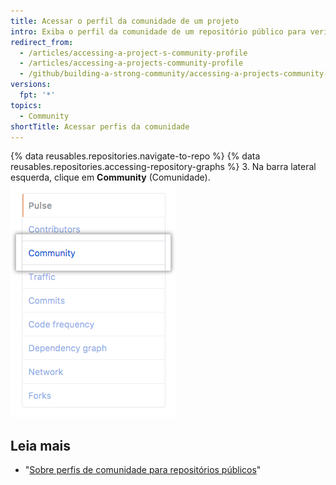 ```yaml
---
title: Acessar o perfil da comunidade de um projeto
intro: Exiba o perfil da comunidade de um repositório público para verificar a integridade de um projeto e decidir se deseja contribuir.
redirect_from:
  - /articles/accessing-a-project-s-community-profile
  - /articles/accessing-a-projects-community-profile
  - /github/building-a-strong-community/accessing-a-projects-community-profile
versions:
  fpt: '*'
topics:
  - Community
shortTitle: Acessar perfis da comunidade
---
```


{% data reusables.repositories.navigate-to-repo %}
{% data reusables.repositories.accessing-repository-graphs %}
3. Na barra lateral esquerda, clique em **Community** (Comunidade). ![Comunidade na barra lateral esquerda](/assets/images/help/graphs/graphs-sidebar-community-tab.png)

## Leia mais

- "[Sobre perfis de comunidade para repositórios públicos](/articles/about-community-profiles-for-public-repositories)"

